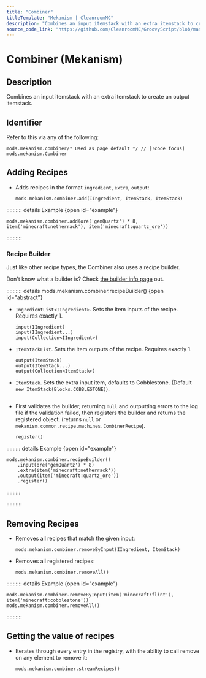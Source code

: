 ```yaml
---
title: "Combiner"
titleTemplate: "Mekanism | CleanroomMC"
description: "Combines an input itemstack with an extra itemstack to create an output itemstack."
source_code_link: "https://github.com/CleanroomMC/GroovyScript/blob/master/src/main/java/com/cleanroommc/groovyscript/compat/mods/mekanism/Combiner.java"
---
```


# Combiner (Mekanism)

## Description

Combines an input itemstack with an extra itemstack to create an output itemstack.

## Identifier

Refer to this via any of the following:

```groovy:no-line-numbers {1}
mods.mekanism.combiner/* Used as page default */ // [!code focus]
mods.mekanism.Combiner
```


## Adding Recipes

- Adds recipes in the format `ingredient`, `extra`, `output`:

    ```groovy:no-line-numbers
    mods.mekanism.combiner.add(IIngredient, ItemStack, ItemStack)
    ```

:::::::::: details Example {open id="example"}
```groovy:no-line-numbers
mods.mekanism.combiner.add(ore('gemQuartz') * 8, item('minecraft:netherrack'), item('minecraft:quartz_ore'))
```

::::::::::

### Recipe Builder

Just like other recipe types, the Combiner also uses a recipe builder.

Don't know what a builder is? Check [the builder info page](../../groovy/builder.md) out.

:::::::::: details mods.mekanism.combiner.recipeBuilder() {open id="abstract"}
- `IngredientList<IIngredient>`. Sets the item inputs of the recipe. Requires exactly 1.

    ```groovy:no-line-numbers
    input(IIngredient)
    input(IIngredient...)
    input(Collection<IIngredient>)
    ```

- `ItemStackList`. Sets the item outputs of the recipe. Requires exactly 1.

    ```groovy:no-line-numbers
    output(ItemStack)
    output(ItemStack...)
    output(Collection<ItemStack>)
    ```

- `ItemStack`. Sets the extra input item, defaults to Cobblestone. (Default `new ItemStack(Blocks.COBBLESTONE)`).

    ```groovy:no-line-numbers
    ```

- First validates the builder, returning `null` and outputting errors to the log file if the validation failed, then registers the builder and returns the registered object. (returns `null` or `mekanism.common.recipe.machines.CombinerRecipe`).

    ```groovy:no-line-numbers
    register()
    ```

::::::::: details Example {open id="example"}
```groovy:no-line-numbers
mods.mekanism.combiner.recipeBuilder()
    .input(ore('gemQuartz') * 8)
    .extra(item('minecraft:netherrack'))
    .output(item('minecraft:quartz_ore'))
    .register()
```

:::::::::

::::::::::

## Removing Recipes

- Removes all recipes that match the given input:

    ```groovy:no-line-numbers
    mods.mekanism.combiner.removeByInput(IIngredient, ItemStack)
    ```

- Removes all registered recipes:

    ```groovy:no-line-numbers
    mods.mekanism.combiner.removeAll()
    ```

:::::::::: details Example {open id="example"}
```groovy:no-line-numbers
mods.mekanism.combiner.removeByInput(item('minecraft:flint'), item('minecraft:cobblestone'))
mods.mekanism.combiner.removeAll()
```

::::::::::

## Getting the value of recipes

- Iterates through every entry in the registry, with the ability to call remove on any element to remove it:

    ```groovy:no-line-numbers
    mods.mekanism.combiner.streamRecipes()
    ```
